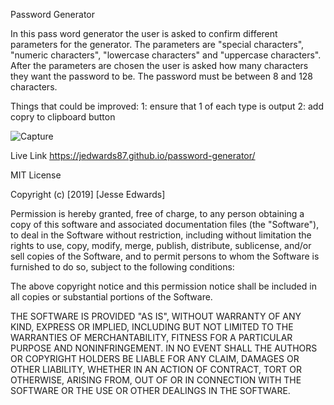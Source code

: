 Password Generator

In this pass word generator the user is asked to confirm different parameters for the generator. The parameters are "special characters", "numeric characters", "lowercase characters" and "uppercase characters". After the parameters are chosen the user is asked how many characters they want the password to be. The password must be between 8 and 128 characters.

Things that could be improved:
1: ensure that 1  of each type is output
2: add copry to clipboard button

![Capture](https://user-images.githubusercontent.com/57024833/68917128-86391780-072e-11ea-9794-bcc361a9323d.PNG)

Live Link
https://jedwards87.github.io/password-generator/

MIT License

Copyright (c) [2019] [Jesse Edwards]

Permission is hereby granted, free of charge, to any person obtaining a copy of this software and associated documentation files (the "Software"), to deal in the Software without restriction, including without limitation the rights to use, copy, modify, merge, publish, distribute, sublicense, and/or sell copies of the Software, and to permit persons to whom the Software is furnished to do so, subject to the following conditions:

The above copyright notice and this permission notice shall be included in all copies or substantial portions of the Software.

THE SOFTWARE IS PROVIDED "AS IS", WITHOUT WARRANTY OF ANY KIND, EXPRESS OR IMPLIED, INCLUDING BUT NOT LIMITED TO THE WARRANTIES OF MERCHANTABILITY, FITNESS FOR A PARTICULAR PURPOSE AND NONINFRINGEMENT. IN NO EVENT SHALL THE AUTHORS OR COPYRIGHT HOLDERS BE LIABLE FOR ANY CLAIM, DAMAGES OR OTHER LIABILITY, WHETHER IN AN ACTION OF CONTRACT, TORT OR OTHERWISE, ARISING FROM, OUT OF OR IN CONNECTION WITH THE SOFTWARE OR THE USE OR OTHER DEALINGS IN THE SOFTWARE.